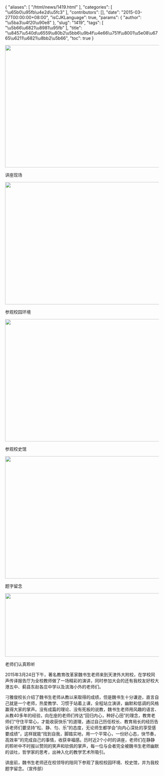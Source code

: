 {
    "aliases": [
        "/html/news/1419.html"
    ],
    "categories": [
        "\u65b0\u95fb\u4e2d\u5fc3"
    ],
    "contributors": [],
    "date": "2015-03-27T00:00:00+08:00",
    "isCJKLanguage": true,
    "params": {
        "author": "\u5ba3\u4f20\u90e8"
    },
    "slug": "1419",
    "tags": [
        "\u5b66\u6821\u8981\u95fb"
    ],
    "title": "\u8457\u540d\u6559\u80b2\u5bb6\u9b4f\u4e66\u751f\u8001\u5e08\u6765\u6211\u6821\u8bb2\u5b66",
    "toc": true
}


<img
    src="https://cdn.tfls.online/mirror/full/432b69e6bc99d0a836fb8c8e7c0ce4aaaf1e6f0f.jpg"
    style="display:block;margin-left:auto;margin-right:auto;"
    decoding="async"
    fetchpriority="auto"
    loading="lazy"
    height="401"
    width="600"
/>




讲座现场





<img
    src="https://cdn.tfls.online/mirror/full/c7ec50b5d1f54880f891e2d4d53cbc741c3b1de5.jpg"
    style="display:block;margin-left:auto;margin-right:auto;"
    decoding="async"
    fetchpriority="auto"
    loading="lazy"
    height="401"
    width="600"
/>




参观校园环境





<img
    src="https://cdn.tfls.online/mirror/full/06a8b474b4d26295030ea111189650af888c2e75.jpg"
    style="display:block;margin-left:auto;margin-right:auto;"
    decoding="async"
    fetchpriority="auto"
    loading="lazy"
    height="401"
    width="600"
/>




参观校史馆





<img
    src="https://cdn.tfls.online/mirror/full/9ba924da0fede75a6b33f5330c6b5a02b207f3fc.jpg"
    style="display:block;margin-left:auto;margin-right:auto;"
    decoding="async"
    fetchpriority="auto"
    loading="lazy"
    height="401"
    width="600"
/>




题字留念





<img
    src="https://cdn.tfls.online/mirror/full/172e3fbc7041fe30397d07ea8f175b64463f0960.jpg"
    style="display:block;margin-left:auto;margin-right:auto;"
    decoding="async"
    fetchpriority="auto"
    loading="lazy"
    height="208"
    width="600"
/>




老师们认真聆听




  





2015年3月24日下午，著名教育改革家魏书生老师来到天津外大附校，在学校同声传译报告厅为全校教师做了一场精彩的演讲，同时参加大会的还有我校友好校大港五中、蓟县东赵各庄中学以及滨海小外的老师们。




刁雅俊校长介绍了魏书生老师从教以来取得的成绩，但是魏书生十分谦逊，直言自己就是一个老师，热爱教学、习惯于站着上课，全程站立演讲，幽默和低调的风格赢得大家的掌声。没有成篇的理论、没有死板的说教，魏书生老师用风趣的语言、从教40多年的经验，向在座的老师们传达“回归内心，种好心田”的理念，教育老师们“守住平常心，才能收获快乐”的道理，通过自己历任校长、教育局长的经历告诉老师们要坚持“松、静、匀、乐”的态度，无论师生都学会“向内心深处的享受感要成绩”，这样就能“找到自我，脚踏实地，用一个平常心，一份好心态，快节奏，高效率”的完成自己的事情，收获幸福感。历时近2个小时的讲座，老师们在静静的聆听中不时报以赞同的笑声和钦佩的掌声，每一位与会者完全被魏书生老师幽默的谈吐，哲学家的思考，出神入化的教学艺术所吸引。




讲座前，魏书生老师还在校领导的陪同下参观了我校校园环境、校史馆，并为我校题字留念。（宣传部）




  



